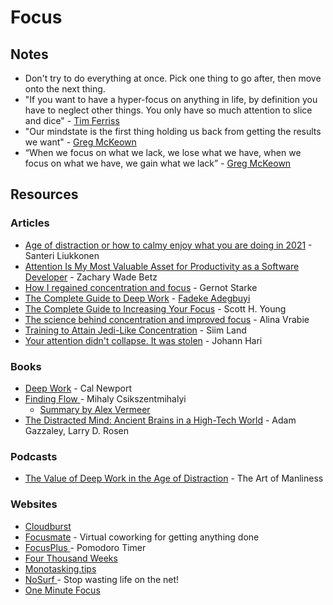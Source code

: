 # Focus

## Notes

* Don't try to do everything at once. Pick one thing to go after, then move onto the next thing.
* "If you want to have a hyper-focus on anything in life, by definition you have to neglect other things. You only have so much attention to slice and dice" - [Tim Ferriss](https://twitter.com/tferriss)
* "Our mindstate is the first thing holding us back from getting the results we want" - [Greg McKeown](https://twitter.com/GregoryMcKeown)
* “When we focus on what we lack, we lose what we have, when we focus on what we have, we gain what we lack” - [Greg McKeown](https://twitter.com/GregoryMcKeown)

## Resources

### Articles

* [Age of distraction or how to calmy enjoy what you are doing in 2021](https://www.lostbookofsales.com/age-of-distractions/) - Santeri Liukkonen
* [Attention Is My Most Valuable Asset for Productivity as a Software Developer](https://zwbetz.com/attention-is-my-most-valuable-asset-for-productivity-as-a-software-developer/) - Zachary Wade Betz
* [How I regained concentration and focus](https://www.innoq.com/en/blog/wie-ich-meine-konzentration-wiederfand/) - Gernot Starke
* [The Complete Guide to Deep Work](https://blog.doist.com/deep-work/) - [Fadeke Adegbuyi](https://blog.doist.com/by/fadeke-adegbuyi/)
* [The Complete Guide to Increasing Your Focus](https://www.scotthyoung.com/blog/2018/07/12/guide-to-focus/) - Scott H. Young
* [The science behind concentration and improved focus](https://blog.sandglaz.com/the-science-behind-concentration/) - Alina Vrabie
* [Training to Attain Jedi-Like Concentration](https://siimland.com/training-attain-jedi-like-concentration/) - Siim Land
* [Your attention didn't collapse. It was stolen](https://www.theguardian.com/science/2022/jan/02/attention-span-focus-screens-apps-smartphones-social-media) - Johann Hari

### Books

* [Deep Work](https://smile.amazon.co.uk/Deep-Work-Focused-Success-Distracted/dp/0349411905/) - Cal Newport
* [Finding Flow ](https://smile.amazon.co.uk/Finding-Flow-Psychology-Engagement-MasterMinds/dp/0465024114/)- Mihaly Csikszentmihalyi
  * [Summary by Alex Vermeer](https://alexvermeer.com/finding-flow/)
* [The Distracted Mind: Ancient Brains in a High-Tech World](https://smile.amazon.co.uk/dp/0262534436/) - Adam Gazzaley, Larry D. Rosen

### Podcasts

* [The Value of Deep Work in the Age of Distraction](https://www.artofmanliness.com/articles/podcast-168-the-value-of-deep-work-in-the-age-of-distraction/) - The Art of Manliness

### Websites

* [Cloudburst](https://cerefine.com/cloudburst/)
* [Focusmate](https://www.focusmate.com/) - Virtual coworking for getting anything done
* [FocusPlus ](https://focusplus.io/)- Pomodoro Timer
* [Four Thousand Weeks](https://leebyron.com/4000/)
* [Monotasking.tips](https://www.monotasking.tips/)
* [NoSurf ](https://nosurf.net/)- Stop wasting life on the net!
* [One Minute Focus](https://oneminutefocus.com/)
